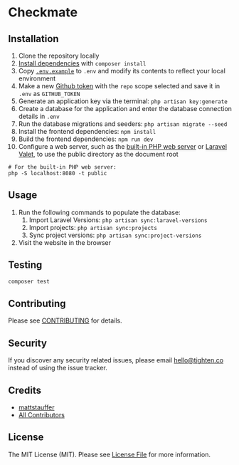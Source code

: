 # Checkmate


## Installation

1. Clone the repository locally
1. [Install dependencies](https://github.com/tightenco/checkmate/blob/master/.env.example) with `composer install`
1. Copy [`.env.example`](https://github.com/tightenco/checkmate/blob/master/.env.example) to `.env` and modify its contents to reflect your local environment
1. Make a new [Github token](https://github.com/settings/tokens/new) with the `repo` scope selected and save it in `.env` as `GITHUB_TOKEN`
1. Generate an application key via the terminal: `php artisan key:generate`
1. Create a database for the application and enter the database connection details in `.env`
1. Run the database migrations and seeders: `php artisan migrate --seed`
1. Install the frontend dependencies: `npm install`
1. Build the frontend dependencies: `npm run dev`
1. Configure a web server, such as the [built-in PHP web server](https://www.php.net/manual/en/features.commandline.webserver.php) or [Laravel Valet](https://laravel.com/docs/master/valet), to use the public directory as the document root
```
# For the built-in PHP web server:
php -S localhost:8080 -t public
```

## Usage
1. Run the following commands to populate the database:
    1. Import Laravel Versions: `php artisan sync:laravel-versions`
    1. Import projects: `php artisan sync:projects`
    1. Sync project versions: `php artisan sync:project-versions`
1. Visit the website in the browser

## Testing

```bash
composer test
```

## Contributing

Please see [CONTRIBUTING](CONTRIBUTING.md) for details.

## Security

If you discover any security related issues, please email hello@tighten.co instead of using the issue tracker.

## Credits

- [mattstauffer](https://github.com/mattstauffer)
- [All Contributors](../../contributors)

## License

The MIT License (MIT). Please see [License File](LICENSE.md) for more information.
